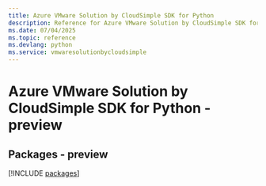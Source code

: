 ```yaml
---
title: Azure VMware Solution by CloudSimple SDK for Python
description: Reference for Azure VMware Solution by CloudSimple SDK for Python
ms.date: 07/04/2025
ms.topic: reference
ms.devlang: python
ms.service: vmwaresolutionbycloudsimple
---
```

# Azure VMware Solution by CloudSimple SDK for Python - preview
## Packages - preview
[!INCLUDE [packages](vmware-solution-by-cloudsimple-index.md)]